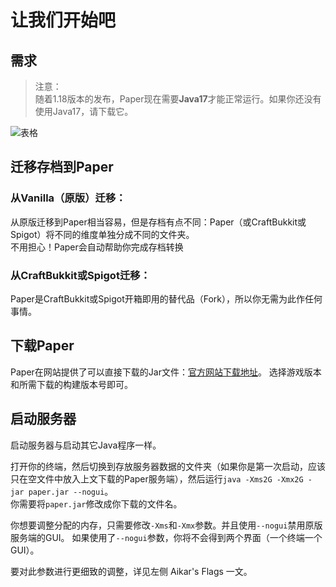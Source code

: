 
# 让我们开始吧
## 需求
> 注意：  
> 随着1.18版本的发布，Paper现在需要**Java17**才能正常运行。如果你还没有使用Java17，请下载它。  

![表格](https://i.postimg.cc/3JxNhC3X/QQ-20221001165655.png)

## 迁移存档到Paper
### 从Vanilla（原版）迁移：
从原版迁移到Paper相当容易，但是存档有点不同：Paper（或CraftBukkit或Spigot）将不同的维度单独分成不同的文件夹。  
不用担心！Paper会自动帮助你完成存档转换  

### 从CraftBukkit或Spigot迁移：
Paper是CraftBukkit或Spigot开箱即用的替代品（Fork），所以你无需为此作任何事情。  
  
## 下载Paper
Paper在网站提供了可以直接下载的Jar文件：[官方网站下载地址](https://papermc.io/downloads)。
选择游戏版本和所需下载的构建版本号即可。  

## 启动服务器
启动服务器与启动其它Java程序一样。   
  
打开你的终端，然后切换到存放服务器数据的文件夹（如果你是第一次启动，应该只在空文件中放入上文下载的Paper服务端），然后运行`java -Xms2G -Xmx2G -jar paper.jar --nogui`。  
你需要将`paper.jar`修改成你下载的文件名。
    
你想要调整分配的内存，只需要修改`-Xms`和`-Xmx`参数。并且使用`--nogui`禁用原版服务端的GUI。
如果使用了`--nogui`参数，你将不会得到两个界面（一个终端一个GUI）。  
  
要对此参数进行更细致的调整，详见左侧 Aikar's Flags 一文。  

